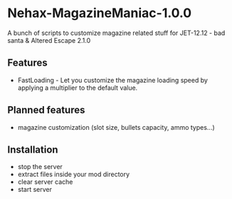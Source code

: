 # Nehax-MagazineManiac-1.0.0

A bunch of scripts to customize magazine related stuff for JET-12.12 - bad santa & Altered Escape 2.1.0

## Features 
* FastLoading - Let you customize the magazine loading speed by applying a multiplier to the default value.


## Planned features
* magazine customization (slot size, bullets capacity, ammo types...)

## Installation
* stop the server
* extract files inside your mod directory
* clear server cache
* start server
